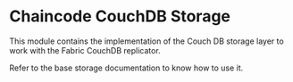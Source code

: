 # Chaincode CouchDB Storage

This module contains the implementation of the Couch DB storage layer to work with the Fabric CouchDB replicator.

Refer to the base storage documentation to know how to use it.
